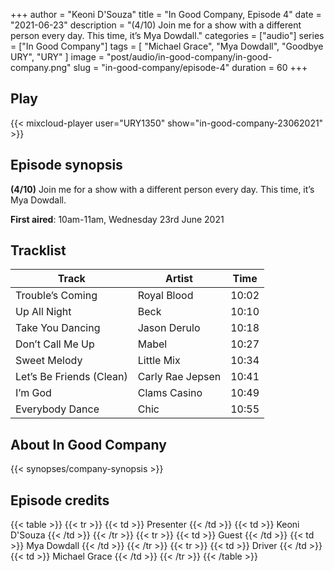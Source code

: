 +++
author = "Keoni D'Souza"
title = "In Good Company, Episode 4"
date = "2021-06-23"
description = "(4/10) Join me for a show with a different person every day. This time, it’s Mya Dowdall."
categories = ["audio"]
series = ["In Good Company"]
tags = [
    "Michael Grace",
    "Mya Dowdall",
    "Goodbye URY",
    "URY"
]
image = "post/audio/in-good-company/in-good-company.png"
slug = "in-good-company/episode-4"
duration = 60
+++

## Play

{{< mixcloud-player user="URY1350" show="in-good-company-23062021" >}}

## Episode synopsis

**(4/10)** Join me for a show with a different person every day. This time, it’s Mya Dowdall.

**First aired**: 10am-11am, Wednesday 23rd June 2021

## Tracklist

| Track                    | Artist           | Time  |
|--------------------------|------------------|-------|
| Trouble’s Coming         | Royal Blood      | 10:02 |
| Up All Night             | Beck             | 10:10 |
| Take You Dancing         | Jason Derulo     | 10:18 |
| Don’t Call Me Up         | Mabel            | 10:27 |
| Sweet Melody             | Little Mix       | 10:34 |
| Let’s Be Friends (Clean) | Carly Rae Jepsen | 10:41 |
| I’m God                  | Clams Casino     | 10:49 |
| Everybody Dance          | Chic             | 10:55 |

## About In Good Company

{{< synopses/company-synopsis >}}

## Episode credits

{{< table >}}
    {{< tr >}}
        {{< td >}}
            Presenter
        {{< /td >}}
        {{< td >}}
            Keoni D'Souza
        {{< /td >}}
    {{< /tr >}}
    {{< tr >}}
        {{< td >}}
            Guest
        {{< /td >}}
        {{< td >}}
            Mya Dowdall
        {{< /td >}}
    {{< /tr >}}
    {{< tr >}}
        {{< td >}}
            Driver
        {{< /td >}}
        {{< td >}}
            Michael Grace
        {{< /td >}}
    {{< /tr >}}
{{< /table >}}